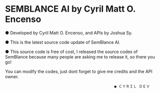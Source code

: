 # SEMBLANCE AI by Cyril Matt O. Encenso

● Developed by Cyril Matt O. Encenso, and APIs by Joshua Sy.

● This is the latest source code update of SemBlance AI. 

● This source code is free of cost, I released the source codes of SemBlance because many people are asking me to release it, so there you go!

You can modify the codes, just dont forget to give me credits and the API owner. 

                                                      ● ＣＹＲＩＬ ＤＥＶ 

